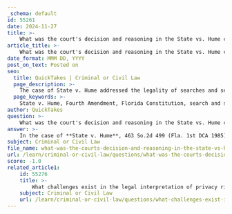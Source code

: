 ```yaml
---
_schema: default
id: 55261
date: 2024-11-27
title: >-
    What was the court's decision and reasoning in the State vs. Hume case?
article_title: >-
    What was the court's decision and reasoning in the State vs. Hume case?
date_format: MMM DD, YYYY
post_on_text: Posted on
seo:
  title: QuickTakes | Criminal or Civil Law
  page_description: >-
    The case of State v. Hume addressed the legality of searches and seizures under the Fourth Amendment and the Florida Constitution, ultimately ruling the evidence inadmissible due to an unlawful arrest, emphasizing the importance of constitutional protections.
  page_keywords: >-
    State v. Hume, Fourth Amendment, Florida Constitution, search and seizure, unlawful arrest, inadmissible evidence, constitutional rights, reasonable searches, privacy rights, legal precedent
author: QuickTakes
question: >-
    What was the court's decision and reasoning in the State vs. Hume case?
answer: >-
    In the case of **State v. Hume**, 463 So.2d 499 (Fla. 1st DCA 1985), the court addressed issues related to the Fourth Amendment and the Florida Constitution's search-and-seizure provisions. The primary focus was on the legality of the search and the subsequent seizure of evidence.\n\nThe court ultimately ruled in favor of Hume, determining that the evidence obtained during the search was inadmissible due to an unlawful arrest. The court emphasized that while the seizure of evidence might have been lawful under normal circumstances, the initial arrest was not conducted in accordance with the legal standards required by the Fourth Amendment and the Florida Constitution. This ruling underscored the importance of adhering to constitutional protections against unreasonable searches and seizures.\n\nThe court's reasoning highlighted the necessity of maintaining the integrity of constitutional rights, stating that the principles established by years of legal precedent should not be sacrificed in the pursuit of justice. The decision reinforced the idea that constitutional protections must be upheld to ensure that the rights of individuals are not infringed upon, even in cases involving criminal activity.\n\nThis case is significant in the context of evolving legal standards regarding privacy rights and search and seizure, illustrating the balance that courts must strike between law enforcement interests and individual constitutional protections.
subject: Criminal or Civil Law
file_name: what-was-the-courts-decision-and-reasoning-in-the-state-vs-hume-case.md
url: /learn/criminal-or-civil-law/questions/what-was-the-courts-decision-and-reasoning-in-the-state-vs-hume-case
score: -1.0
related_article1:
    id: 55276
    title: >-
        What challenges exist in the legal interpretation of privacy rights under the Florida Constitution?
    subject: Criminal or Civil Law
    url: /learn/criminal-or-civil-law/questions/what-challenges-exist-in-the-legal-interpretation-of-privacy-rights-under-the-florida-constitution
---
```


&nbsp;